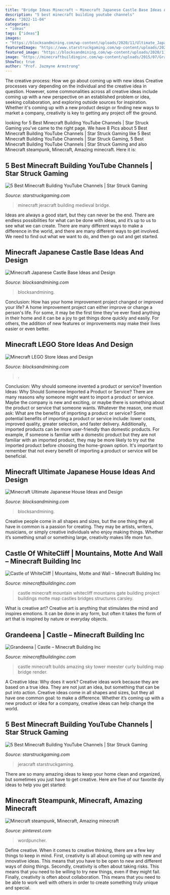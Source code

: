 ```yaml
---
title: "Bridge Ideas Minecraft ~ Minecraft Japanese Castle Base Ideas And Design"
description: "5 best minecraft building youtube channels"
date: "2022-11-04"
categories:
- "ideas"
tags: ["ideas"]
images:
- "https://blocksandmining.com/wp-content/uploads/2020/11/Ultimate_Japanese_House-1024x473.jpg"
featuredImage: "https://www.starstruckgaming.com/wp-content/uploads/2020/11/jeracraft.jpg"
featured_image: "https://blocksandmining.com/wp-content/uploads/2020/11/Ultimate_Japanese_House-1024x473.jpg"
image: "https://minecraftbuildinginc.com/wp-content/uploads/2015/07/Grandeena-Castle-minecraft-builds-amazing-tower-bridge-waterfall-sky-660x330.jpg"
ShowToc: true
author: "Prof. Jazmyne Armstrong"
---
```



The creative process: How we go about coming up with new ideas
Creative processes vary depending on the individual and the creative idea in question. However, some commonalities across all creative ideas include coming up with a new perspective on an established problem or idea, seeking collaboration, and exploring outside sources for inspiration. Whether it's coming up with a new product design or finding new ways to market a company, creativity is key to getting any project off the ground.

	

		
looking for 5 Best Minecraft Building YouTube Channels | Star Struck Gaming you've came to the right page. We have 8 Pics about 5 Best Minecraft Building YouTube Channels | Star Struck Gaming like 5 Best Minecraft Building YouTube Channels | Star Struck Gaming, 5 Best Minecraft Building YouTube Channels | Star Struck Gaming and also Minecraft steampunk, Minecraft, Amazing minecraft. Here it is:
		
    
## 5 Best Minecraft Building YouTube Channels | Star Struck Gaming

<img loading=lazy src="https://www.starstruckgaming.com/wp-content/uploads/2020/11/jeracraft.jpg" onerror="this.onerror=null;this.src='https://tse3.mm.bing.net/th?id=OIP.-zM2RUS6Y9zKVaVmwzW-bQHaEK&amp;pid=15.1';" alt="5 Best Minecraft Building YouTube Channels | Star Struck Gaming">

_Source: starstruckgaming.com_

>minecraft jeracraft building medieval bridge. 

	

Ideas are always a good start, but they can never be the end. There are endless possibilities for what can be done with ideas, and it’s up to us to see what we can create. There are many different ways to make a difference in the world, and there are many different ways to get involved. We need to find out what we want to do, and then go out and get started.

    
## Minecraft Japanese Castle Base Ideas And Design

<img loading=lazy src="https://blocksandmining.com/wp-content/uploads/2021/06/Japanese_Castle_Base-2048x1008.jpg" onerror="this.onerror=null;this.src='https://tse3.mm.bing.net/th?id=OIP.s6XHzJEs3HDDNwD8p8qzvAHaDp&amp;pid=15.1';" alt="Minecraft Japanese Castle Base Ideas and Design">

_Source: blocksandmining.com_

>blocksandmining. 

	

Conclusion: How has your home improvement project changed or improved your life?
A home improvement project can either improve or change a person's life. For some, it may be the first time they've ever fixed anything in their home and it can be a joy to get things done quickly and easily. For others, the addition of new features or improvements may make their lives easier or even better.

    
## Minecraft LEGO Store Ideas And Design

<img loading=lazy src="https://blocksandmining.com/wp-content/uploads/2020/11/LEGO_Store-2048x1006.jpg" onerror="this.onerror=null;this.src='https://tse1.mm.bing.net/th?id=OIP.xY5emECSXtZd_O85v5crOAHaDo&amp;pid=15.1';" alt="Minecraft LEGO Store Ideas and Design">

_Source: blocksandmining.com_

>. 

	

Conclusion: Why should someone invented a product or service?
Invention Ideas: Why Should Someone Imported a Product or Service?
There are many reasons why someone might want to import a product or service. Maybe the company is new and exciting, or maybe there is something about the product or service that someone wants. Whatever the reason, one must ask: What are the benefits of importing a product or service? 
Some potential benefits of importing a product or service include: lower costs, improved quality, greater selection, and faster delivery. Additionally, imported products can be more user-friendly than domestic products. For example, if someone is familiar with a domestic product but they are not familiar with an imported product, they may be more likely to try out the imported product before choosing the home-grown option. 
It's important to remember that not every benefit of importing a product or service will be beneficial.

    
## Minecraft Ultimate Japanese House Ideas And Design

<img loading=lazy src="https://blocksandmining.com/wp-content/uploads/2020/11/Ultimate_Japanese_House-1024x473.jpg" onerror="this.onerror=null;this.src='https://tse2.mm.bing.net/th?id=OIP.4Oq2WV5tOOimn6Rj18l7KgHaDa&amp;pid=15.1';" alt="Minecraft Ultimate Japanese House Ideas and Design">

_Source: blocksandmining.com_

>blocksandmining. 

	

Creative people come in all shapes and sizes, but the one thing they all have in common is a passion for creating. They may be artists, writers, musicians, or simply creative individuals who enjoy making things. Whether it’s something small or something large, creativity makes life more fun.

    
## Castle Of WhiteCliff | Mountains, Motte And Wall – Minecraft Building Inc

<img loading=lazy src="https://minecraftbuildinginc.com/wp-content/uploads/2015/03/Castle-of-WhiteCliff-minecraft-building-ideas-download-mountain-clif-gate-wall-11.jpg" onerror="this.onerror=null;this.src='https://tse1.mm.bing.net/th?id=OIP.xukusT3mcW9ei0HMx0PX7AHaFj&amp;pid=15.1';" alt="Castle of WhiteCliff | Mountains, Motte and Wall – Minecraft Building Inc">

_Source: minecraftbuildinginc.com_

>castle minecraft mountain whitecliff mountains gate building project buildings motte map castles bridges structures carsley. 

	

What is creative art?
Creative art is anything that stimulates the mind and inspires emotions. It can be done in any form, but often it takes the form of art that is inspired by nature or everyday objects.

    
## Grandeena | Castle – Minecraft Building Inc

<img loading=lazy src="https://minecraftbuildinginc.com/wp-content/uploads/2015/07/Grandeena-Castle-minecraft-builds-amazing-tower-bridge-waterfall-sky-660x330.jpg" onerror="this.onerror=null;this.src='https://tse3.mm.bing.net/th?id=OIP.hae7-f2NJU86ea7Nkl1uNwHaDt&amp;pid=15.1';" alt="Grandeena | Castle – Minecraft Building Inc">

_Source: minecraftbuildinginc.com_

>castle minecraft builds amazing sky tower meester curly building map bridge render. 

	

A Creative Idea: Why does it work?
Creative ideas work because they are based on a true idea. They are not just an idea, but something that can be put into action. Creative ideas come in all shapes and sizes, but they all have one common goal: to make a difference. Whether it’s coming up with a new product or idea for a company, creative ideas can help change the world.

    
## 5 Best Minecraft Building YouTube Channels | Star Struck Gaming

<img loading=lazy src="https://www.starstruckgaming.com/wp-content/uploads/2020/11/jeracraft-780x439.jpg" onerror="this.onerror=null;this.src='https://tse1.mm.bing.net/th?id=OIP.pBlfsEHkHIanFyGt8vtRFQHaEK&amp;pid=15.1';" alt="5 Best Minecraft Building YouTube Channels | Star Struck Gaming">

_Source: starstruckgaming.com_

>jeracraft starstruckgaming. 

	

There are so many amazing ideas to keep your home clean and organized, but sometimes you just have to get creative. Here are five of our favorite diy ideas to help you get started: 

    
## Minecraft Steampunk, Minecraft, Amazing Minecraft

<img loading=lazy src="https://i.pinimg.com/originals/5e/bf/86/5ebf8600b8e6b255bd543749a3f44270.jpg" onerror="this.onerror=null;this.src='https://tse3.mm.bing.net/th?id=OIP.stemizNjCDMuri-cUY0GpAHaEW&amp;pid=15.1';" alt="Minecraft steampunk, Minecraft, Amazing minecraft">

_Source: pinterest.com_

>wordpuncher. 

	

Define creative.
When it comes to creative thinking, there are a few key things to keep in mind. First, creativity is all about coming up with new and innovative ideas. This means that you have to be open to new and different ways of doing things. Secondly, creativity is often about taking risks. This means that you need to be willing to try new things, even if they might fail. Finally, creativity is often about collaboration. This means that you need to be able to work well with others in order to create something truly unique and special.

